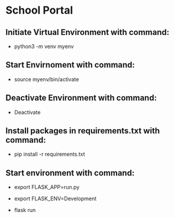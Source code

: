 # School Portal




## Initiate Virtual Environment with command:
- python3 -m venv myenv

## Start Envirnoment with command:
- source myenv/bin/activate


## Deactivate Environment with command:
- Deactivate

## Install packages in requirements.txt with command:
- pip install -r requirements.txt

## Start environment with command:
- export FLASK_APP=run.py

- export FLASK_ENV=Development

- flask run


